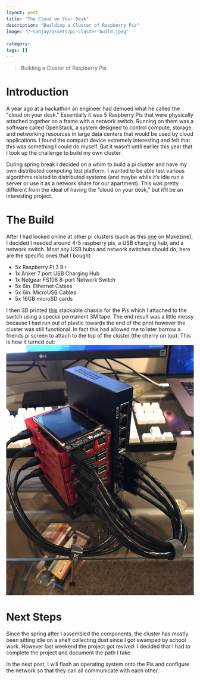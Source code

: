 ```yaml
---
layout: post
title: "The Cloud on Your Desk"
description: "Building a Cluster of Raspberry Pis"
image: "/~sanjay/assets/pi-cluster-build.jpeg"

category: 
tags: []
---
```

> Building a Cluster of Raspberry Pis

# Introduction
A year ago at a hackathon an engineer had demoed what he called the "cloud on your desk." Essentially it was  5 Raspberry Pis that were physically attached together on a frame with a network switch. Running on them was a software called OpenStack, a system designed to control compute, storage, and networking resources in large data centers that would be used by cloud applications. I found the compact device extremely interesting and felt that this was something I could do myself. But it wasn’t until earlier this year that I took up the challenge to build my own cluster. 

During spring break I decided on a whim to build a pi cluster and have my own distributed computing test platform. I wanted to be able test various algorithms related to distributed systems (and maybe while it’s idle run a server or use it as a network share for our apartment). This was pretty different from the ideal of having the “cloud on your desk,” but it’ll be an interesting project. 

# The Build 
After I had looked online at other pi clusters (such as this [one](https://makezine.com/projects/build-a-compact-4-node-raspberry-pi-cluster/) on Makezine), I decided I needed around 4-5 raspberry pis, a USB charging hub, and a network switch. Most any USB hubs and network switches should do; here are the specific ones that I bought. 

* 5x Raspberry Pi 3 B+
* 1x Anker 7 port USB Charging Hub 
* 1x Netgear FS108 8-port Network Switch
* 5x 6in. Ethernet Cables 
* 5x 6in. MicroUSB Cables 
* 5x 16GB microSD cards 

I then 3D printed [this](https://www.thingiverse.com/thing:1573414) stackable chassis for the Pis which I attached to the switch using a special permanent 3M tape. The end result was a little messy because I had run out of plastic towards the end of the print however the cluster was still functional. In fact this had allowed me to later borrow a friends pi screen to attach to the top of the cluster (the cherry on top). This is how it turned out:
![](/assets/pi-cluster-build.jpeg)

# Next Steps 
Since the spring after I assembled the components, the cluster has mostly been sitting idle on a shelf collecting dust since I got swamped by school work. However last weekend the project got revived. I decided that I had to complete the project and document the path I take.

In the next post, I will flash an operating system onto the Pis and configure the network so that they can all communicate with each other. 